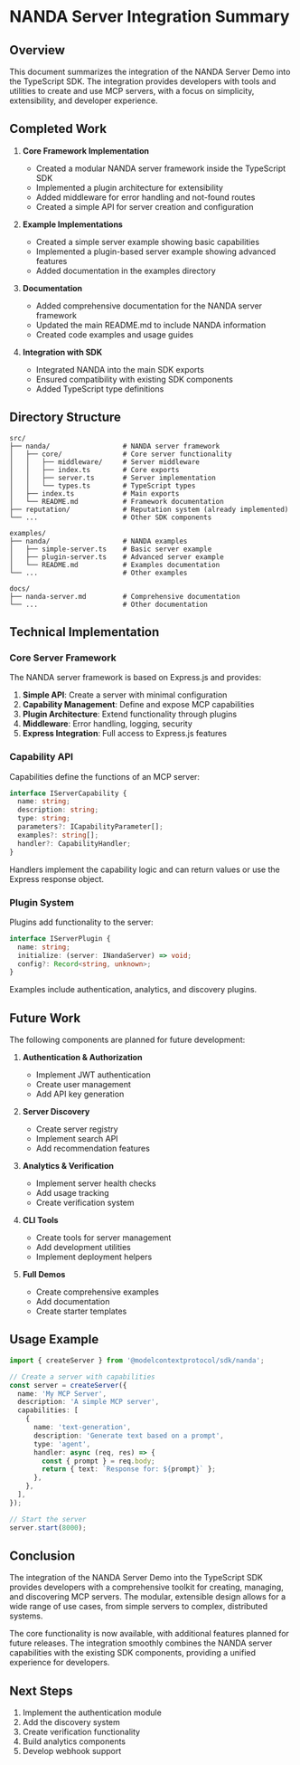 # NANDA Server Integration Summary

## Overview

This document summarizes the integration of the NANDA Server Demo into the TypeScript SDK. The integration provides developers with tools and utilities to create and use MCP servers, with a focus on simplicity, extensibility, and developer experience.

## Completed Work

1. **Core Framework Implementation**
   - Created a modular NANDA server framework inside the TypeScript SDK
   - Implemented a plugin architecture for extensibility
   - Added middleware for error handling and not-found routes
   - Created a simple API for server creation and configuration

2. **Example Implementations**
   - Created a simple server example showing basic capabilities
   - Implemented a plugin-based server example showing advanced features
   - Added documentation in the examples directory

3. **Documentation**
   - Added comprehensive documentation for the NANDA server framework
   - Updated the main README.md to include NANDA information
   - Created code examples and usage guides

4. **Integration with SDK**
   - Integrated NANDA into the main SDK exports
   - Ensured compatibility with existing SDK components
   - Added TypeScript type definitions

## Directory Structure

```
src/
├── nanda/                  # NANDA server framework
│   ├── core/               # Core server functionality
│   │   ├── middleware/     # Server middleware
│   │   ├── index.ts        # Core exports
│   │   ├── server.ts       # Server implementation
│   │   └── types.ts        # TypeScript types
│   ├── index.ts            # Main exports
│   └── README.md           # Framework documentation
├── reputation/             # Reputation system (already implemented)
└── ...                     # Other SDK components

examples/
├── nanda/                  # NANDA examples
│   ├── simple-server.ts    # Basic server example
│   ├── plugin-server.ts    # Advanced server example
│   └── README.md           # Examples documentation
└── ...                     # Other examples

docs/
├── nanda-server.md         # Comprehensive documentation
└── ...                     # Other documentation
```

## Technical Implementation

### Core Server Framework

The NANDA server framework is based on Express.js and provides:

1. **Simple API**: Create a server with minimal configuration
2. **Capability Management**: Define and expose MCP capabilities
3. **Plugin Architecture**: Extend functionality through plugins
4. **Middleware**: Error handling, logging, security
5. **Express Integration**: Full access to Express.js features

### Capability API

Capabilities define the functions of an MCP server:

```typescript
interface IServerCapability {
  name: string;
  description: string;
  type: string;
  parameters?: ICapabilityParameter[];
  examples?: string[];
  handler?: CapabilityHandler;
}
```

Handlers implement the capability logic and can return values or use the Express response object.

### Plugin System

Plugins add functionality to the server:

```typescript
interface IServerPlugin {
  name: string;
  initialize: (server: INandaServer) => void;
  config?: Record<string, unknown>;
}
```

Examples include authentication, analytics, and discovery plugins.

## Future Work

The following components are planned for future development:

1. **Authentication & Authorization**
   - Implement JWT authentication
   - Create user management
   - Add API key generation

2. **Server Discovery**
   - Create server registry
   - Implement search API
   - Add recommendation features

3. **Analytics & Verification**
   - Implement server health checks
   - Add usage tracking
   - Create verification system

4. **CLI Tools**
   - Create tools for server management
   - Add development utilities
   - Implement deployment helpers

5. **Full Demos**
   - Create comprehensive examples
   - Add documentation
   - Create starter templates

## Usage Example

```typescript
import { createServer } from '@modelcontextprotocol/sdk/nanda';

// Create a server with capabilities
const server = createServer({
  name: 'My MCP Server',
  description: 'A simple MCP server',
  capabilities: [
    {
      name: 'text-generation',
      description: 'Generate text based on a prompt',
      type: 'agent',
      handler: async (req, res) => {
        const { prompt } = req.body;
        return { text: `Response for: ${prompt}` };
      },
    },
  ],
});

// Start the server
server.start(8000);
```

## Conclusion

The integration of the NANDA Server Demo into the TypeScript SDK provides developers with a comprehensive toolkit for creating, managing, and discovering MCP servers. The modular, extensible design allows for a wide range of use cases, from simple servers to complex, distributed systems.

The core functionality is now available, with additional features planned for future releases. The integration smoothly combines the NANDA server capabilities with the existing SDK components, providing a unified experience for developers.

## Next Steps

1. Implement the authentication module
2. Add the discovery system
3. Create verification functionality
4. Build analytics components
5. Develop webhook support